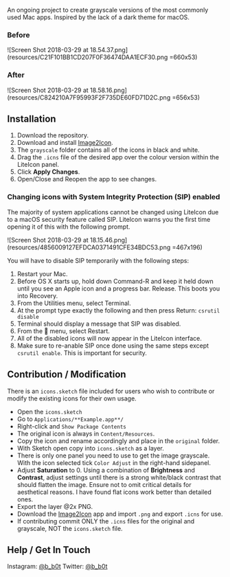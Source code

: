 An ongoing project to create grayscale versions of the most commonly used Mac apps. Inspired by the lack of a dark theme for macOS.

### Before

![Screen Shot 2018-03-29 at 18.54.37.png](resources/C21F101BB1CD207F0F36474DAA1ECF30.png =660x53)

### After

![Screen Shot 2018-03-29 at 18.58.16.png](resources/C824210A7F95993F2F735DE60FD71D2C.png =656x53)

## Installation

1. Download the repository.
2. Download and install [Image2Icon](http://www.img2icnsapp.com).
3. The `grayscale` folder contains all of the icons in black and white.
4. Drag the `.icns` file of the desired app over the colour version within the LiteIcon panel.
5. Click **Apply Changes**.
6. Open/Close and Reopen the app to see changes.

### Changing icons with System Integrity Protection (SIP) enabled

The majority of system applications cannot be changed using LiteIcon due to a macOS security feature called SIP. LiteIcon warns you the first time opening it of this with the following prompt.

![Screen Shot 2018-03-29 at 18.15.46.png](resources/4856009127EFDCA0371491CFE34BDC53.png =467x196)

You will have to disable SIP temporarily with the following steps:
1. Restart your Mac.
2. Before OS X starts up, hold down Command-R and keep it held down until you see an Apple icon and a progress bar. Release. This boots you into Recovery.
3. From the Utilities menu, select Terminal.
4. At the prompt type exactly the following and then press Return: `csrutil disable`
5. Terminal should display a message that SIP was disabled.
6. From the  menu, select Restart.
7. All of the disabled icons will now appear in the LiteIcon interface.
8. Make sure to re-anable SIP once done using the same steps except `csrutil enable`. This is important for security.

## Contribution / Modification

There is an `icons.sketch` file included for users who wish to contribute or modify the existing icons for their own usage.

* Open the `icons.sketch`
* Go to `Applications/**Example.app**/`
* Right-click and `Show Package Contents`
* The original icon is always in `Content/Resources`.
* Copy the icon and rename accordingly and place in the `original` folder.
* With Sketch open copy into `icons.sketch` as a layer.
* There is only one panel you need to use to get the image grayscale. With the icon selected tick `Color Adjust` in the right-hand sidepanel.
* Adjust **Saturation** to 0. Using a combination of **Brightness** and **Contrast**, adjust settings until there is a strong white/black contrast that should flatten the image. Ensure not to omit critical details for aesthetical reasons. I have found flat icons work better than detailed ones.
* Export the layer @2x PNG.
* Download the [Image2Icon](http://www.img2icnsapp.com) app and import `.png` and export `.icns` for use.
* If contributing commit ONLY the `.icns` files for the original and grayscale, NOT the `icons.sketch` file.

## Help / Get In Touch

Instagram: [@b_b0t](https://instagram.com/b_b0t)
Twitter: [@b_b0t](https://instagram.com/b_b0t)





